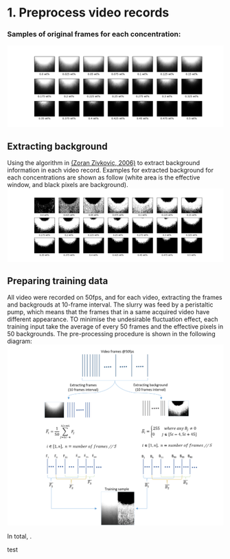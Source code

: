 # 1. Preprocess video records
### Samples of original frames for each concentration:
![Fail to load image!](
        https://github.com/GeorgeBai/meeting/blob/master/src_img/frame_samples.png
      )
## Extracting background
Using the algorithm in [(Zoran Zivkovic, 2006)](http://www.zoranz.net/Publications/zivkovicPRL2006.pdf) to extract background information in each video record. Examples for extracted background for each concentrations are shown as follow (white area is the effective window, and black pixels are background).
![Fail to load image!](
        https://github.com/GeorgeBai/meeting/blob/master/src_img/background_samples.png
      )
## Preparing training data
All video were recorded on 50fps, and for each video, extracting the frames and backgrouds at 10-frame interval. The slurry was feed by a peristaltic pump, which means that the frames that in a same acquired video have different appearance. TO minimise the undesirable fluctuation effect, each training input take the average of every 50 frames and the effective pixels in 50 backgrounds. The pre-processing procedure is shown in the following diagram:
![Fail to load image!](
        https://github.com/GeorgeBai/meeting/blob/master/src_img/pre-processing.png
      )

In total, .

test
